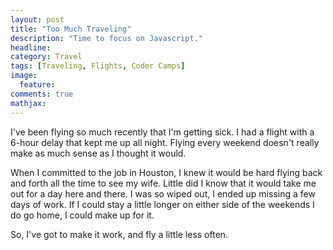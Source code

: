 ```yaml
---
layout: post
title: "Too Much Traveling"
description: "Time to focus on Javascript."
headline: 
category: Travel
tags: [Traveling, Flights, Coder Camps]
image: 
  feature:  
comments: true
mathjax: 
---
```

I've been flying so much recently that I'm getting sick. I had a flight with a 6-hour delay that kept me up all night. Flying every weekend doesn't really make as much sense as I thought it would. 

When I committed to the job in Houston, I knew it would be hard flying back and forth all the time to see my wife. Little did I know that it would take me out for a day here and there. I was so wiped out, I ended up missing a few days of work. If I could stay a little longer on either side of the weekends I do go home, I could make up for it.

So, I've got to make it work, and fly a little less often.